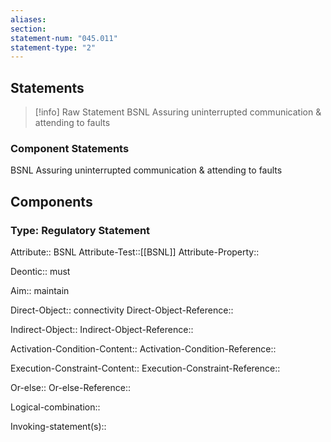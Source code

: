 ```yaml
---
aliases: 
section: 
statement-num: "045.011"
statement-type: "2"
---
```

## Statements 
> [!info] Raw Statement
> BSNL Assuring uninterrupted communication & attending to faults 
> 

### Component Statements
BSNL Assuring uninterrupted communication & attending to faults 
## Components
### Type: Regulatory Statement
Attribute:: BSNL
Attribute-Test::[[BSNL]]
Attribute-Property::

Deontic:: must

Aim:: maintain

Direct-Object:: connectivity
Direct-Object-Reference:: 

Indirect-Object::
Indirect-Object-Reference:: 

Activation-Condition-Content::
Activation-Condition-Reference:: 

Execution-Constraint-Content::
Execution-Constraint-Reference:: 

Or-else::
Or-else-Reference:: 

Logical-combination::

Invoking-statement(s)::